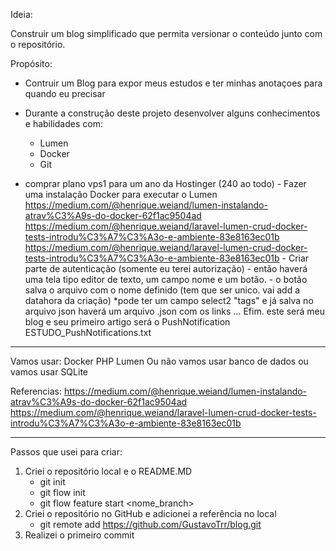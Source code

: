 Ideia:

Construir um blog simplificado que permita versionar o conteúdo junto com o repositório.

Propósito:
 - Contruir um Blog para expor meus estudos e ter minhas anotaçoes para quando eu precisar
 - Durante a construção deste projeto desenvolver alguns conhecimentos e habilidades com:
    - Lumen
    - Docker
    - Git

- comprar plano vps1 para um ano da Hostinger (240 ao todo)
			- Fazer uma instalação Docker para executar o Lumen
				https://medium.com/@henrique.weiand/lumen-instalando-atrav%C3%A9s-do-docker-62f1ac9504ad
				https://medium.com/@henrique.weiand/laravel-lumen-crud-docker-tests-introdu%C3%A7%C3%A3o-e-ambiente-83e8163ec01b
				https://medium.com/@henrique.weiand/laravel-lumen-crud-docker-tests-introdu%C3%A7%C3%A3o-e-ambiente-83e8163ec01b
			- Criar parte de autenticação (somente eu terei autorização)
			- então haverá uma tela tipo editor de texto, um campo nome e um botão.
			- o botão salva o arquivo com o nome definido (tem que ser unico. vai add a datahora da criação)
				*pode ter um campo select2 "tags"
				e já salva no arquivo json
				haverá um arquivo .json com os links
			... Efim. este será meu blog
			e seu primeiro artigo será o PushNotification
				ESTUDO_PushNotifications.txt


-----------

Vamos usar:
Docker
PHP
Lumen
Ou não vamos usar banco de dados ou vamos usar SQLite

Referencias:
https://medium.com/@henrique.weiand/lumen-instalando-atrav%C3%A9s-do-docker-62f1ac9504ad
https://medium.com/@henrique.weiand/laravel-lumen-crud-docker-tests-introdu%C3%A7%C3%A3o-e-ambiente-83e8163ec01b

---------------

Passos que usei para criar:
1. Criei o repositório local e o README.MD
    - git init
    - git flow init
    - git flow feature start <nome_branch>
2. Criei o repositório no GitHub e adicionei a referência no local
    - git remote add https://github.com/GustavoTrr/blog.git
3. Realizei o primeiro commit